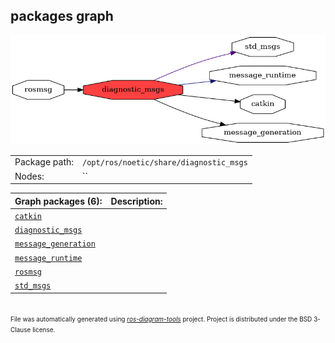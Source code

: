 <!--
File was automatically generated using 'ros-diagram-tools' project.
Project is distributed under the BSD 3-Clause license.
-->

## packages graph

[![diagnostic_msgs](diagnostic_msgs.png "diagnostic_msgs")](diagnostic_msgs.png)

|     |     |
| --- | --- |
| Package path: | `/opt/ros/noetic/share/diagnostic_msgs` |
| Nodes: | `` |


| Graph packages (6): | Description: |
| ------------------- | ------------ |
| [`catkin`](catkin.md) |  |
| [`diagnostic_msgs`](diagnostic_msgs.md) |  |
| [`message_generation`](message_generation.md) |  |
| [`message_runtime`](message_runtime.md) |  |
| [`rosmsg`](rosmsg.md) |  |
| [`std_msgs`](std_msgs.md) |  |


</br>
<font size="1">
File was automatically generated using <a href="https://github.com/anetczuk/ros-diagram-tools"><i>ros-diagram-tools</i></a> project.
Project is distributed under the BSD 3-Clause license.
</font>
